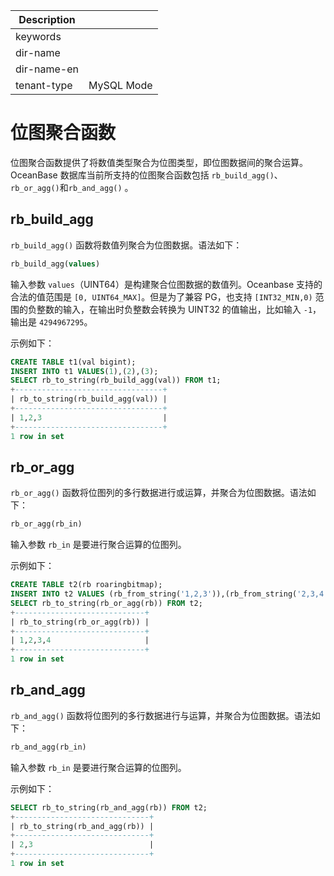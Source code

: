 | Description   |                 |
|---------------|-----------------|
| keywords      |                 |
| dir-name      |                 |`
| dir-name-en   |                 |
| tenant-type   | MySQL Mode      |

# 位图聚合函数

位图聚合函数提供了将数值类型聚合为位图类型，即位图数据间的聚合运算。OceanBase 数据库当前所支持的位图聚合函数包括 `rb_build_agg()`、`rb_or_agg()`和`rb_and_agg()` 。

## rb_build_agg

`rb_build_agg()` 函数将数值列聚合为位图数据。语法如下：

```sql
rb_build_agg(values)
```
输入参数 `values`（UINT64）是构建聚合位图数据的数值列。Oceanbase 支持的合法的值范围是 `[0, UINT64_MAX]`。但是为了兼容 PG，也支持 `[INT32_MIN,0)` 范围的负整数的输入，在输出时负整数会转换为 UINT32 的值输出，比如输入 `-1`，输出是 `4294967295`。

示例如下：

```sql
CREATE TABLE t1(val bigint);
INSERT INTO t1 VALUES(1),(2),(3);
SELECT rb_to_string(rb_build_agg(val)) FROM t1;
+---------------------------------+
| rb_to_string(rb_build_agg(val)) |
+---------------------------------+
| 1,2,3                           |
+---------------------------------+
1 row in set
```

## rb_or_agg

`rb_or_agg()` 函数将位图列的多行数据进行或运算，并聚合为位图数据。语法如下：

```sql
rb_or_agg(rb_in)
```
输入参数 `rb_in` 是要进行聚合运算的位图列。

示例如下：

```sql
CREATE TABLE t2(rb roaringbitmap);
INSERT INTO t2 VALUES (rb_from_string('1,2,3')),(rb_from_string('2,3,4'));
SELECT rb_to_string(rb_or_agg(rb)) FROM t2;
+-----------------------------+
| rb_to_string(rb_or_agg(rb)) |
+-----------------------------+
| 1,2,3,4                     |
+-----------------------------+
1 row in set
```

## rb_and_agg

`rb_and_agg()` 函数将位图列的多行数据进行与运算，并聚合为位图数据。语法如下：

```sql
rb_and_agg(rb_in)
```
输入参数 `rb_in` 是要进行聚合运算的位图列。

示例如下：

```sql
SELECT rb_to_string(rb_and_agg(rb)) FROM t2;
+------------------------------+
| rb_to_string(rb_and_agg(rb)) |
+------------------------------+
| 2,3                          |
+------------------------------+
1 row in set
```
